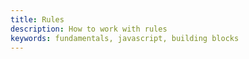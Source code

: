 ```yaml
---
title: Rules
description: How to work with rules
keywords: fundamentals, javascript, building blocks
---
```


